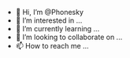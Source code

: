 - 👋 Hi, I’m @Phonesky
- 👀 I’m interested in ...
- 🌱 I’m currently learning ...
- 💞️ I’m looking to collaborate on ...
- 📫 How to reach me ...

<!---
Phonesky/Phonesky is a ✨ special ✨ repository because its `README.md` (this file) appears on your GitHub profile.
You can click the Preview link to take a look at your changes.
--->
